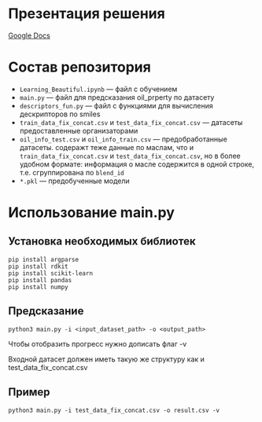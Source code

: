 # Презентация решения
[Google Docs](https://docs.google.com/presentation/d/1Qpb-fCIdeBB_9aFf8wNFN_mNnDoE0vNJ71B7VUzpHBg/edit?usp=sharing)

# Состав репозитория
* `Learning_Beautiful.ipynb` — файл с обучением
* `main.py` — файл для предсказания oil_prperty по датасету
* `descriptors_fun.py` — файл с функциями для вычисления дескрипторов по smiles
* `train_data_fix_concat.csv` и `test_data_fix_concat.csv` — датасеты предоставленные организаторами
* `oil_info_test.csv` и `oil_info_train.csv` — предобработанные датасеты. содеражт теже данные по маслам, что и `train_data_fix_concat.csv` и `test_data_fix_concat.csv`, но в более удобном формате: информация о масле содержится в одной строке, т.е. сгруппирована по `blend_id`
* `*.pkl` — предобученные модели

# Использование main.py

## Установка необходимых библиотек
```
pip install argparse
pip install rdkit
pip install scikit-learn
pip install pandas
pip install numpy
```

## Предсказание
```
python3 main.py -i <input_dataset_path> -o <output_path>
```

Чтобы отобразить прогресс нужно дописать флаг -v

Входной датасет должен иметь такую же структуру как и test_data_fix_concat.csv

## Пример
```
python3 main.py -i test_data_fix_concat.csv -o result.csv -v
```
